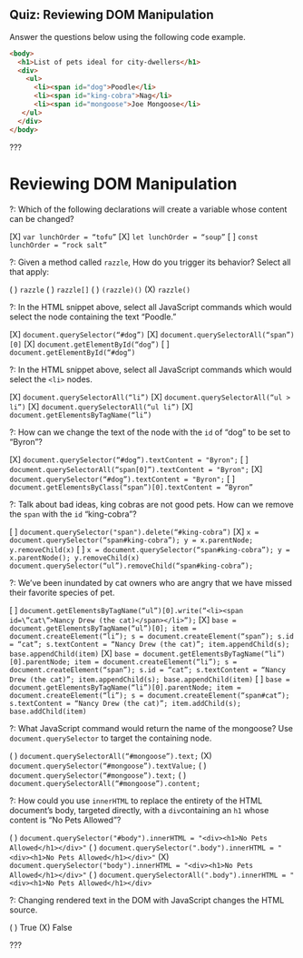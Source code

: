 ## Quiz: Reviewing DOM Manipulation

Answer the questions below using the following code example.

```html
<body>
  <h1>List of pets ideal for city-dwellers</h1>
  <div>
    <ul>
      <li><span id="dog">Poodle</li>
      <li><span id="king-cobra">Nag</li>
      <li><span id="mongoose">Joe Mongoose</li>
   </ul>
  </div>
</body>
```

???

# Reviewing DOM Manipulation

?: Which of the following declarations will create a variable whose content can be changed?

[X] `var lunchOrder = “tofu”`
[X] `let lunchOrder = “soup”`
[ ] `const lunchOrder = “rock salt”`

?: Given a method called `razzle`, How do you trigger its behavior? Select all that apply:

( ) `razzle` ( ) `razzle[]` ( ) `(razzle)()` (X) `razzle()`

?: In the HTML snippet above, select all JavaScript commands which would select the node containing the text “Poodle.”

[X] `document.querySelector(“#dog”)` [X] `document.querySelectorAll(“span”)[0]` [X] `document.getElementById(“dog”)` [ ] `document.getElementById(“#dog”)`

?: In the HTML snippet above, select all JavaScript commands which would select the `<li>` nodes.

[X] `document.querySelectorAll(“li”)` [X] `document.querySelectorAll(“ul > li”)` [X] `document.querySelectorAll(“ul li”)` [X] `document.getElementsByTagName(“li”)`

?: How can we change the text of the node with the `id` of “dog” to be set to “Byron”?

[X] `document.querySelector(“#dog”).textContent = "Byron";` [ ] `document.querySelectorAll(“span[0]”).textContent = "Byron";` [X] `document.querySelector(“#dog”).textContent = "Byron";` [ ] `document.getElementsByClass(“span”)[0].textContent = “Byron”`

?: Talk about bad ideas, king cobras are not good pets. How can we remove the `span` with the `id` “king-cobra”?

[ ] `document.querySelector("span").delete(“#king-cobra”)` [X] `x = document.querySelector(“span#king-cobra”); y = x.parentNode; y.removeChild(x)` [ ] `x = document.querySelector(“span#king-cobra”); y = x.parentNode(); y.removeChild(x) document.querySelector(“ul”).removeChild(“span#king-cobra”);`

?: We’ve been inundated by cat owners who are angry that we have missed their favorite species of pet.

[ ] `document.getElementsByTagName(“ul”)[0].write(“<li><span id=\”cat\”>Nancy Drew (the cat)</span></li>”);` [X] `base = document.getElementsByTagName(“ul”)[0]; item = document.createElement(“li”); s = document.createElement(“span”); s.id = “cat”; s.textContent = “Nancy Drew (the cat)”; item.appendChild(s); base.appendChild(item)` [X] `base = document.getElementsByTagName(“li”)[0].parentNode; item = document.createElement(“li”); s = document.createElement(“span”); s.id = “cat”; s.textContent = “Nancy Drew (the cat)”; item.appendChild(s); base.appendChild(item)` [ ] `base = document.getElementsByTagName(“li”)[0].parentNode; item = document.createElement(“li”); s = document.createElement(“span#cat”); s.textContent = “Nancy Drew (the cat)”; item.addChild(s); base.addChild(item)`

?: What JavaScript command would return the name of the mongoose? Use `document.querySelector` to target the containing node.

( ) `document.querySelectorAll(“#mongoose”).text;` (X) `document.querySelector(“#mongoose”).textValue;` ( ) `document.querySelector(“#mongoose”).text;` ( ) `document.querySelectorAll(“#mongoose”).content;`

?: How could you use `innerHTML` to replace the entirety of the HTML document’s body, targeted directly, with a `div`containing an `h1` whose content is “No Pets Allowed”?

( ) `document.querySelector("#body").innerHTML = "<div><h1>No Pets Allowed</h1></div>"` ( ) `document.querySelector(".body").innerHTML = "<div><h1>No Pets Allowed</h1></div>"` (X) `document.querySelector("body").innerHTML = "<div><h1>No Pets Allowed</h1></div>"` ( ) `document.querySelectorAll(".body").innerHTML = "<div><h1>No Pets Allowed</h1></div>`

?: Changing rendered text in the DOM with JavaScript changes the HTML source.

( ) True (X) False

???
